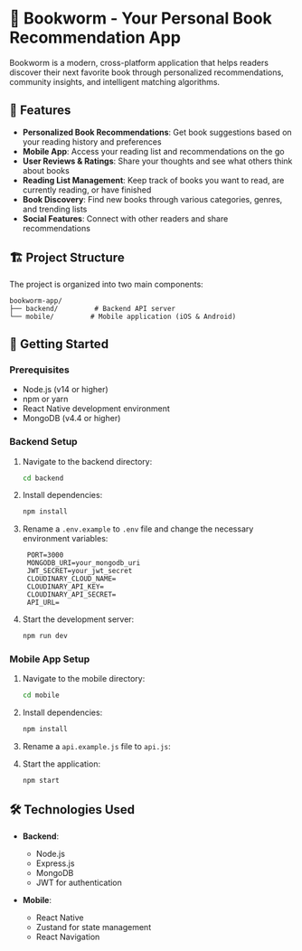 # 🐛 Bookworm - Your Personal Book Recommendation App

Bookworm is a modern, cross-platform application that helps readers discover their next favorite book through personalized recommendations, community insights, and intelligent matching algorithms.

## 🌟 Features

- **Personalized Book Recommendations**: Get book suggestions based on your reading history and preferences
- **Mobile App**: Access your reading list and recommendations on the go
- **User Reviews & Ratings**: Share your thoughts and see what others think about books
- **Reading List Management**: Keep track of books you want to read, are currently reading, or have finished
- **Book Discovery**: Find new books through various categories, genres, and trending lists
- **Social Features**: Connect with other readers and share recommendations

## 🏗️ Project Structure

The project is organized into two main components:

```
bookworm-app/
├── backend/         # Backend API server
└── mobile/         # Mobile application (iOS & Android)
```

## 🚀 Getting Started

### Prerequisites

- Node.js (v14 or higher)
- npm or yarn
- React Native development environment
- MongoDB (v4.4 or higher)

### Backend Setup

1. Navigate to the backend directory:
   ```bash
   cd backend
   ```

2. Install dependencies:
   ```bash
   npm install
   ```

3. Rename a `.env.example` to `.env` file and change the necessary environment variables:
   ```
    PORT=3000
    MONGODB_URI=your_mongodb_uri
    JWT_SECRET=your_jwt_secret
    CLOUDINARY_CLOUD_NAME=
    CLOUDINARY_API_KEY=
    CLOUDINARY_API_SECRET=
    API_URL=
   ```

4. Start the development server:
   ```bash
   npm run dev
   ```

### Mobile App Setup

1. Navigate to the mobile directory:
   ```bash
   cd mobile
   ```

2. Install dependencies:
   ```bash
   npm install
   ```

3. Rename a `api.example.js` file to `api.js`:

4. Start the application:
     ```bash
     npm start
     ```


## 🛠️ Technologies Used

- **Backend**:
  - Node.js
  - Express.js
  - MongoDB
  - JWT for authentication

- **Mobile**:
  - React Native
  - Zustand for state management
  - React Navigation